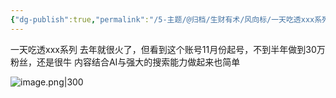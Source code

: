 ```yaml
---
{"dg-publish":true,"permalink":"/5-主题/@归档/生财有术/风向标/一天吃透xxx系列/","tags":["生财有术","风向标"],"noteIcon":"1","created":"2024-04-11","updated":"2024-04-12"}
---
```


一天吃透xxx系列 
去年就很火了，但看到这个账号11月份起号，不到半年做到30万粉丝，还是很牛 
内容结合AI与强大的搜索能力做起来也简单

![image.png|300](http://img.xlg.life/images/202404120013890.png)

